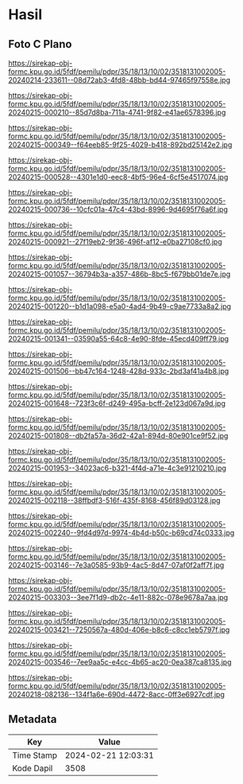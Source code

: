 # Hasil

## Foto C Plano

https://sirekap-obj-formc.kpu.go.id/5fdf/pemilu/pdpr/35/18/13/10/02/3518131002005-20240214-233611--08d72ab3-4fd8-48bb-bd44-97465f97558e.jpg

https://sirekap-obj-formc.kpu.go.id/5fdf/pemilu/pdpr/35/18/13/10/02/3518131002005-20240215-000210--85d7d8ba-711a-4741-9f82-e41ae6578396.jpg

https://sirekap-obj-formc.kpu.go.id/5fdf/pemilu/pdpr/35/18/13/10/02/3518131002005-20240215-000349--f64eeb85-9f25-4029-b418-892bd25142e2.jpg

https://sirekap-obj-formc.kpu.go.id/5fdf/pemilu/pdpr/35/18/13/10/02/3518131002005-20240215-000528--4301e1d0-eec8-4bf5-96e4-6cf5e4517074.jpg

https://sirekap-obj-formc.kpu.go.id/5fdf/pemilu/pdpr/35/18/13/10/02/3518131002005-20240215-000736--10cfc01a-47c4-43bd-8996-9d4695f76a6f.jpg

https://sirekap-obj-formc.kpu.go.id/5fdf/pemilu/pdpr/35/18/13/10/02/3518131002005-20240215-000921--27f19eb2-9f36-496f-af12-e0ba27108cf0.jpg

https://sirekap-obj-formc.kpu.go.id/5fdf/pemilu/pdpr/35/18/13/10/02/3518131002005-20240215-001057--36794b3a-a357-486b-8bc5-f679bb01de7e.jpg

https://sirekap-obj-formc.kpu.go.id/5fdf/pemilu/pdpr/35/18/13/10/02/3518131002005-20240215-001220--b1d1a098-e5a0-4ad4-9b49-c9ae7733a8a2.jpg

https://sirekap-obj-formc.kpu.go.id/5fdf/pemilu/pdpr/35/18/13/10/02/3518131002005-20240215-001341--03590a55-64c8-4e90-8fde-45ecd409ff79.jpg

https://sirekap-obj-formc.kpu.go.id/5fdf/pemilu/pdpr/35/18/13/10/02/3518131002005-20240215-001506--bb47c164-1248-428d-933c-2bd3af41a4b8.jpg

https://sirekap-obj-formc.kpu.go.id/5fdf/pemilu/pdpr/35/18/13/10/02/3518131002005-20240215-001648--723f3c6f-d249-495a-bcff-2e123d067a9d.jpg

https://sirekap-obj-formc.kpu.go.id/5fdf/pemilu/pdpr/35/18/13/10/02/3518131002005-20240215-001808--db2fa57a-36d2-42a1-894d-80e901ce9f52.jpg

https://sirekap-obj-formc.kpu.go.id/5fdf/pemilu/pdpr/35/18/13/10/02/3518131002005-20240215-001953--34023ac6-b321-4f4d-a71e-4c3e91210210.jpg

https://sirekap-obj-formc.kpu.go.id/5fdf/pemilu/pdpr/35/18/13/10/02/3518131002005-20240215-002118--38ffbdf3-516f-435f-8168-456f89d03128.jpg

https://sirekap-obj-formc.kpu.go.id/5fdf/pemilu/pdpr/35/18/13/10/02/3518131002005-20240215-002240--9fd4d97d-9974-4b4d-b50c-b69cd74c0333.jpg

https://sirekap-obj-formc.kpu.go.id/5fdf/pemilu/pdpr/35/18/13/10/02/3518131002005-20240215-003146--7e3a0585-93b9-4ac5-8d47-07af0f2aff7f.jpg

https://sirekap-obj-formc.kpu.go.id/5fdf/pemilu/pdpr/35/18/13/10/02/3518131002005-20240215-003303--3ee7f1d9-db2c-4e11-882c-078e9678a7aa.jpg

https://sirekap-obj-formc.kpu.go.id/5fdf/pemilu/pdpr/35/18/13/10/02/3518131002005-20240215-003421--7250567a-480d-406e-b8c6-c8cc1eb5797f.jpg

https://sirekap-obj-formc.kpu.go.id/5fdf/pemilu/pdpr/35/18/13/10/02/3518131002005-20240215-003546--7ee9aa5c-e4cc-4b65-ac20-0ea387ca8135.jpg

https://sirekap-obj-formc.kpu.go.id/5fdf/pemilu/pdpr/35/18/13/10/02/3518131002005-20240218-082136--134f1a6e-690d-4472-8acc-0ff3e6927cdf.jpg


## Metadata

| Key        | Value               |
| ---------- | ------------------- |
| Time Stamp | 2024-02-21 12:03:31 |
| Kode Dapil | 3508                |



